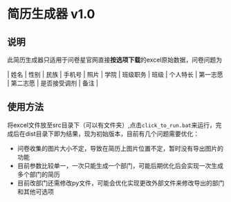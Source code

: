 # 简历生成器 v1.0

## 说明

此简历生成器只适用于问卷星官网直接**按选项下载**的excel原始数据，问卷问题为

| 姓名	| 性别	| 民族	| 手机号	| 照片	| 学院	| 班级职务	| 班级	| 个人特长	| 第一志愿	| 第二志愿	| 是否接受调剂	| 备注 |

## 使用方法

将excel文件放至src目录下（可以有文件夹）,点击`click_to_run.bat`来运行，完成后在dist目录下即为结果，现为初始版本，目前有几个问题需要优化：

  * 问卷收集的图片大小不定，导致在简历上图片位置不定，暂时没有导出图片的功能
  * 目前参数比较单一，一次只能生成一个部门，可能后期优化后会实现一次生成多个部门的简历
  * 目前改部门还需修改py文件，可能会优化实现更改外部文件来修改导出的部门和其他可选项
